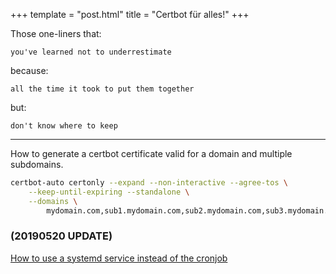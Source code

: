 +++
template = "post.html"
title = "Certbot für alles!"
+++

Those one-liners that:

    you've learned not to underrestimate

because:

    all the time it took to put them together

but:

    don't know where to keep

<hr />

How to generate a certbot certificate valid for a domain and multiple subdomains.

``` bash
certbot-auto certonly --expand --non-interactive --agree-tos \
    --keep-until-expiring --standalone \
    --domains \
        mydomain.com,sub1.mydomain.com,sub2.mydomain.com,sub3.mydomain.com
```

### (20190520 UPDATE)

[How to use a systemd service instead of the cronjob](https://stevenwestmoreland.com/2017/11/renewing-certbot-certificates-using-a-systemd-timer.html)

